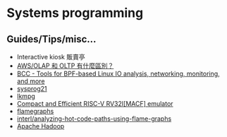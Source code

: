 # Systems programming

## Guides/Tips/misc...

* Interactive kiosk 販賣亭
* [AWS/OLAP 和 OLTP 有什麼區別？](https://aws.amazon.com/tw/compare/the-difference-between-olap-and-oltp/)
* [BCC - Tools for BPF-based Linux IO analysis, networking, monitoring, and more](https://github.com/iovisor/bcc/)
* [sysprog21](https://github.com/sysprog21)
* [lkmpg](https://github.com/sysprog21/lkmpg)
* [Compact and Efficient RISC-V RV32I[MACF] emulator](https://github.com/sysprog21/rv32emu)
* [flamegraphs](https://www.brendangregg.com/flamegraphs.html)
* [interl/analyzing-hot-code-paths-using-flame-graphs](https://www.intel.com/content/www/us/en/docs/vtune-profiler/cookbook/2023-0/analyzing-hot-code-paths-using-flame-graphs.html)
* [Apache Hadoop](https://hadoop.apache.org/docs/stable/hadoop-project-dist/hadoop-common/SingleCluster.html)